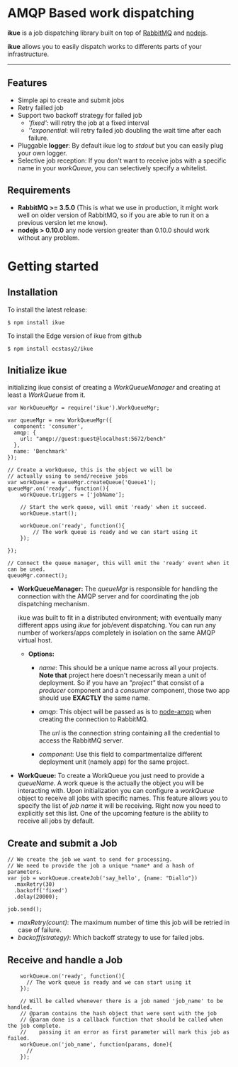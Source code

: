 AMQP Based work dispatching
===================

**ikue** is a job dispatching library built on top of [RabbitMQ](http://rabbitmq.com) and [nodejs](https://nodejs.com).

**ikue** allows you to easily dispatch works to differents parts of your infrastructure. 

----------

Features
-------
 - Simple api to create and submit jobs
 - Retry failled job
 - Support two backoff strategy for failed job
   - *'fixed'*: will retry the job at a fixed interval
   - *''exponential*: will retry failed job doubling the wait time after each failure.
 - Pluggable **logger**: By default ikue log to *stdout* but you can easily plug your own logger.
 - Selective job reception: If you don't want to receive jobs with a specific name in your *workQueue*, you can selectively specify a whitelist.

Requirements
-------

 - **RabbitMQ >= 3.5.0** (This is what we use in production, it might work well on older version of RabbitMQ, so if you are able to run it on a previous version let me know).
 - **nodejs > 0.10.0** any node version greater than 0.10.0 should work without any problem.

Getting started
=======

Installation
-------

To install the latest release:

    $ npm install ikue

To install the Edge version of ikue from github

    $ npm install ecstasy2/ikue

Initialize ikue
-------------
initializing ikue consist of creating a *WorkQueueManager* and creating at least a *WorkQueue* from it.

    var WorkQueueMgr = require('ikue').WorkQueueMgr;
    
    var queueMgr = new WorkQueueMgr({
	  component: 'consumer', 
	  amqp: {
	    url: "amqp://guest:guest@localhost:5672/bench"
	  },
	  name: 'Benchmark'
	});
	
	// Create a workQueue, this is the object we will be 
	// actually using to send/receive jobs
	var workQueue = queueMgr.createQueue('Queue1');
	queueMgr.on('ready', function(){
		workQueue.triggers = ['jobName'];

		// Start the work queue, will emit 'ready' when it succeed.
	    workQueue.start();

	    workQueue.on('ready', function(){
			// The work queue is ready and we can start using it
		});
      
	});
	
	// Connect the queue manager, this will emit the 'ready' event when it can be used.
	queueMgr.connect();

  * **WorkQueueManager:** The *queueMgr* is responsible for handling the connection with the AMQP server and for coordinating the job dispatching mechanism.

	ikue was built to fit in a distributed environment; with eventually many different apps using *ikue* for job/event dispatching. You can run any number of workers/apps completely in isolation on the same AMQP virtual host.
	
    * **Options:**
      * *name*: This should be a unique name across all your projects. **Note that** project here doesn't necessarily mean a unit of deployment. So if you have an *"project"* that consist of a *producer* component and a *consumer* component, those two app should use **EXACTLY** the same name.

	  * *amqp*: This object will be passed as is to [node-amqp](https://github.com/postwait/node-amqp) when creating the connection to RabbitMQ.
		
		 The *url* is the connection string containing all the credential to access the RabbitMQ server.
		  
      * *component*: Use this field to compartmentalize different deployment unit (namely app) for the same project.

  * **WorkQueue:** To create a WorkQueue you just need to provide a *queueName*. A work queue is the actually the object you will be interacting with. Upon initialization you can configure a *workQueue* object to receive all jobs with specific names. This feature allows you to specify the list of *job name* it will be receiving.
Right now you need to explicitly set this list. One of the upcoming feature is the ability to receive all jobs by default.

Create and submit a Job
-------------


	// We create the job we want to send for processing.
	// We need to provide the job a unique *name* and a hash of parameters.
	var job = workQueue.createJob('say_hello', {name: "Diallo"})
	  .maxRetry(30)
      .backoff('fixed')
      .delay(20000);

	job.send();

* *maxRetry(count)*: The maximum number of time this job will be retried in case of failure.
* *backoff(strategy)*: Which backoff strategy to use for failed jobs.


Receive and handle a Job
-------

	    workQueue.on('ready', function(){
		  // The work queue is ready and we can start using it
		});
		
		// Will be called whenever there is a job named 'job_name' to be handled.
		// @param contains the hash object that were sent with the job
		// @param done is a callback function that should be called when the job complete.
		//    passing it an error as first parameter will mark this job as failed.  
		workQueue.on('job_name', function(params, done){
		  // 
		});